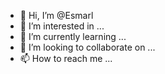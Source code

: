 - 👋 Hi, I’m @Esmarl
- 👀 I’m interested in ...
- 🌱 I’m currently learning ...
- 💞️ I’m looking to collaborate on ...
- 📫 How to reach me ...

<!---
Esmarl/Esmarl is a ✨ special ✨ repository because its `README.md` (this file) appears on your GitHub profile.
You can click the Preview link to take a look at your changes.
--->
